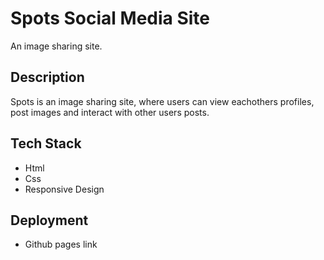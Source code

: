 # Spots Social Media Site

An image sharing site.

## Description

Spots is an image sharing site, where users can view eachothers profiles, post images and interact with other users posts.

## Tech Stack

- Html
- Css
- Responsive Design

## Deployment

- Github pages link

